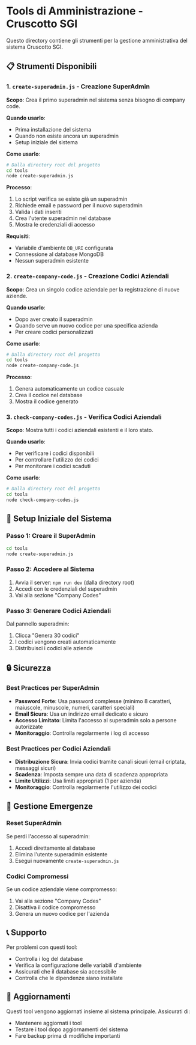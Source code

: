 # Tools di Amministrazione - Cruscotto SGI

Questo directory contiene gli strumenti per la gestione amministrativa del sistema Cruscotto SGI.

## 📋 Strumenti Disponibili

### 1. `create-superadmin.js` - Creazione SuperAdmin

**Scopo**: Crea il primo superadmin nel sistema senza bisogno di company code.

**Quando usarlo**:
- Prima installazione del sistema
- Quando non esiste ancora un superadmin
- Setup iniziale del sistema

**Come usarlo**:
```bash
# Dalla directory root del progetto
cd tools
node create-superadmin.js
```

**Processo**:
1. Lo script verifica se esiste già un superadmin
2. Richiede email e password per il nuovo superadmin
3. Valida i dati inseriti
4. Crea l'utente superadmin nel database
5. Mostra le credenziali di accesso

**Requisiti**:
- Variabile d'ambiente `DB_URI` configurata
- Connessione al database MongoDB
- Nessun superadmin esistente

### 2. `create-company-code.js` - Creazione Codici Aziendali

**Scopo**: Crea un singolo codice aziendale per la registrazione di nuove aziende.

**Quando usarlo**:
- Dopo aver creato il superadmin
- Quando serve un nuovo codice per una specifica azienda
- Per creare codici personalizzati

**Come usarlo**:
```bash
# Dalla directory root del progetto
cd tools
node create-company-code.js
```

**Processo**:
1. Genera automaticamente un codice casuale
2. Crea il codice nel database
3. Mostra il codice generato

### 3. `check-company-codes.js` - Verifica Codici Aziendali

**Scopo**: Mostra tutti i codici aziendali esistenti e il loro stato.

**Quando usarlo**:
- Per verificare i codici disponibili
- Per controllare l'utilizzo dei codici
- Per monitorare i codici scaduti

**Come usarlo**:
```bash
# Dalla directory root del progetto
cd tools
node check-company-codes.js
```

## 🔧 Setup Iniziale del Sistema

### Passo 1: Creare il SuperAdmin
```bash
cd tools
node create-superadmin.js
```

### Passo 2: Accedere al Sistema
1. Avvia il server: `npm run dev` (dalla directory root)
2. Accedi con le credenziali del superadmin
3. Vai alla sezione "Company Codes"

### Passo 3: Generare Codici Aziendali
Dal pannello superadmin:
1. Clicca "Genera 30 codici"
2. I codici vengono creati automaticamente
3. Distribuisci i codici alle aziende

## 🔒 Sicurezza

### Best Practices per SuperAdmin
- **Password Forte**: Usa password complesse (minimo 8 caratteri, maiuscole, minuscole, numeri, caratteri speciali)
- **Email Sicura**: Usa un indirizzo email dedicato e sicuro
- **Accesso Limitato**: Limita l'accesso al superadmin solo a persone autorizzate
- **Monitoraggio**: Controlla regolarmente i log di accesso

### Best Practices per Codici Aziendali
- **Distribuzione Sicura**: Invia codici tramite canali sicuri (email criptata, messaggi sicuri)
- **Scadenza**: Imposta sempre una data di scadenza appropriata
- **Limite Utilizzi**: Usa limiti appropriati (1 per azienda)
- **Monitoraggio**: Controlla regolarmente l'utilizzo dei codici

## 🚨 Gestione Emergenze

### Reset SuperAdmin
Se perdi l'accesso al superadmin:
1. Accedi direttamente al database
2. Elimina l'utente superadmin esistente
3. Esegui nuovamente `create-superadmin.js`

### Codici Compromessi
Se un codice aziendale viene compromesso:
1. Vai alla sezione "Company Codes"
2. Disattiva il codice compromesso
3. Genera un nuovo codice per l'azienda

## 📞 Supporto

Per problemi con questi tool:
- Controlla i log del database
- Verifica la configurazione delle variabili d'ambiente
- Assicurati che il database sia accessibile
- Controlla che le dipendenze siano installate

## 🔄 Aggiornamenti

Questi tool vengono aggiornati insieme al sistema principale. Assicurati di:
- Mantenere aggiornati i tool
- Testare i tool dopo aggiornamenti del sistema
- Fare backup prima di modifiche importanti 